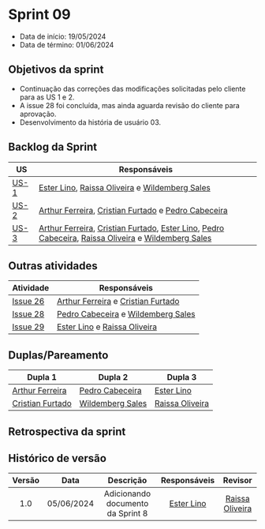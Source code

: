 # Sprint 09

- Data de início: 19/05/2024
- Data de término: 01/06/2024

## Objetivos da sprint
* Continuação das correções das modificações solicitadas pelo cliente para as US 1 e 2.
* A issue 28 foi concluída, mas ainda aguarda revisão do cliente para aprovação.
* Desenvolvimento da história de usuário 03.

## Backlog da Sprint
|**US**|**Responsáveis**|
|--------|-------------|
| [US-1](https://github.com/ResidenciaTICBrisa/T2G4-Querido-Diario/issues/4) | [Ester Lino](https://github.com/esteerlino), [Raissa Oliveira](https://github.com/raissamsoliveira) e [Wildemberg Sales](https://github.com/wildemberg-sales) |
| [US-2](https://github.com/ResidenciaTICBrisa/T2G4-Querido-Diario/issues/2) | [Arthur Ferreira](https://github.com/ArthurFerreiraRodrigues), [Cristian Furtado](https://github.com/csafurtado) e [Pedro Cabeceira](https://github.com/pkbceira03) |
| [US-3](https://github.com/ResidenciaTICBrisa/T2G4-Querido-Diario/issues/15) | [Arthur Ferreira](https://github.com/ArthurFerreiraRodrigues), [Cristian Furtado](https://github.com/csafurtado), [Ester Lino](https://github.com/esteerlino), [Pedro Cabeceira](https://github.com/pkbceira03), [Raissa Oliveira](https://github.com/raissamsoliveira) e [Wildemberg Sales](https://github.com/wildemberg-sales) |

## Outras atividades
|**Atividade**|**Responsáveis**|
|--------|-------------|
| [Issue 26](https://github.com/ResidenciaTICBrisa/T2G4-Querido-Diario/issues/26) | [Arthur Ferreira](https://github.com/ArthurFerreiraRodrigues) e [Cristian Furtado](https://github.com/csafurtado) |
| [Issue 28](https://github.com/ResidenciaTICBrisa/T2G4-Querido-Diario/issues/28) |  [Pedro Cabeceira](https://github.com/pkbceira03) e [Wildemberg Sales](https://github.com/wildemberg-sales)  |
| [Issue 29](https://github.com/ResidenciaTICBrisa/T2G4-Querido-Diario/issues/28) | [Ester Lino](https://github.com/esteerlino) e [Raissa Oliveira](https://github.com/raissamsoliveira) |

## Duplas/Pareamento
|**Dupla 1**|**Dupla 2**|**Dupla 3**|
|-----------|-----------|-----------|
| [Arthur Ferreira](https://github.com/ArthurFerreiraRodrigues) | [Pedro Cabeceira](https://github.com/pkbceira03) | [Ester Lino](https://github.com/esteerlino) |
| [Cristian Furtado](https://github.com/csafurtado) | [Wildemberg Sales](https://github.com/wildemberg-sales) | [Raissa Oliveira](https://github.com/raissamsoliveira) |

## Retrospectiva da sprint 

## Histórico de versão

| Versão |    Data    |   Descrição   |       Responsáveis        |                     Revisor                     |
| :----: | :--------: | :-----------: | :-----------------------: | :---------------------------------------------: |
|  1.0   | 05/06/2024  | Adicionando documento da Sprint 8 | [Ester Lino](https://github.com/esteerlino)                           |    [Raissa Oliveira](https://github.com/raissamsoliveira) |